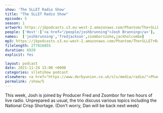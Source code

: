 ```yaml
---
show: 'The SLLET Radio Show'
title: "The SLLET Radio Show"
episode: 5
season: 1
artwork: https://jbpodcasts.s3.eu-west-2.amazonaws.com/Phantom/The+SLLET+Radio+Show/2021-09-27+-+SLLET+radio+square.png
people: ['Host':['<a href="/people/joshbrunning">Josh Brunning</a>'], 'Guests': ['<a href="/people/fredjackson">Fred Jackson</a>','<a href="/people/zsomborszoke">Zsombor Szőke</a>'],Also Featuring: ['<a href="/people/jackholcombe">Jack Holcombe</a>']]
names:  ['joshbrunning','fredjackson',zsomborszoke,jackholcombe]
mp3: https://jbpodcasts.s3.eu-west-2.amazonaws.com/Phantom/The+SLLET+Radio+Show/2021-11-24+-+05.mp3
filelength: 277816855
duration: 6929
explicit: Yes

layout: podcast
date: 2021-11-24 15:00 +0000
categories: slletshow podcast
elsewhere: <a href="https://www.derbyunion.co.uk/sls/media/radio/">Phantom Media</a>
permalink: /show/5
---
```


This week, Josh is joined by Producer Fred and Zsombor for two hours of live radio. Unprepared as usual, the trio discuss various topics including the National Crisp Shortage. (Don't worry, Dan will be back next week)
